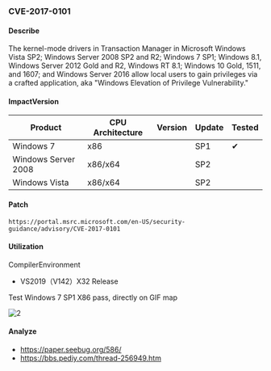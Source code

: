 ### CVE-2017-0101

#### Describe

The kernel-mode drivers in Transaction Manager in Microsoft Windows Vista SP2; Windows Server 2008 SP2 and R2; Windows 7 SP1; Windows 8.1, Windows Server 2012 Gold and R2, Windows RT 8.1; Windows 10 Gold, 1511, and 1607; and Windows Server 2016 allow local users to gain privileges via a crafted application, aka "Windows Elevation of Privilege Vulnerability."


#### ImpactVersion

| Product             | CPU Architecture | Version | Update | Tested             |
| ------------------- | ---------------- | ------- | ------ | ------------------ |
| Windows 7           | x86              |         | SP1    | &#10004; |
| Windows Server 2008 | x86/x64          |         | SP2    |                    |
| Windows Vista       | x86/x64          |         | SP2    |                    |

#### Patch

```
https://portal.msrc.microsoft.com/en-US/security-guidance/advisory/CVE-2017-0101
```

#### Utilization

CompilerEnvironment

- VS2019（V142）X32 Release

Test Windows 7 SP1 X86 pass, directly on GIF map

![2](https://raw.github.com/Ascotbe/Random-img/master/Kernelhub/CVE-2017-0101_win7_x86.gif)

#### Analyze
- https://paper.seebug.org/586/
- https://bbs.pediy.com/thread-256949.htm